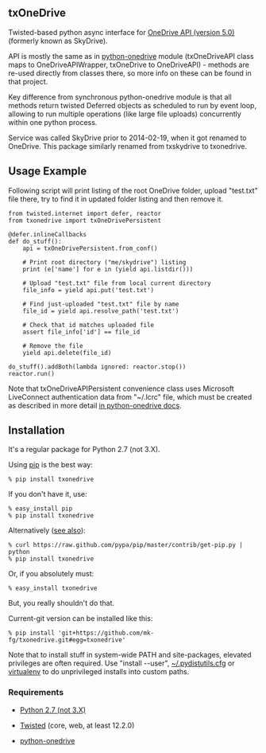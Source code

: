 txOneDrive
----------------------------------------

Twisted-based python async interface for
[OneDrive API (version 5.0)](http://msdn.microsoft.com/en-us/library/live/hh826521)
(formerly known as SkyDrive).

API is mostly the same as in
[python-onedrive](https://github.com/mk-fg/python-onedrive) module
(txOneDriveAPI class maps to OneDriveAPIWrapper, txOneDrive to OneDriveAPI) -
methods are re-used directly from classes there, so more info on these can be
found in that project.

Key difference from synchronous python-onedrive module is that all methods
return twisted Deferred objects as scheduled to run by event loop, allowing to
run multiple operations (like large file uploads) concurrently within one python
process.

Service was called SkyDrive prior to 2014-02-19, when it got renamed to OneDrive.
This package similarly renamed from txskydrive to txonedrive.


Usage Example
----------------------------------------

Following script will print listing of the root OneDrive folder, upload
"test.txt" file there, try to find it in updated folder listing and then remove
it.

	from twisted.internet import defer, reactor
	from txonedrive import txOneDrivePersistent

	@defer.inlineCallbacks
	def do_stuff():
		api = txOneDrivePersistent.from_conf()

		# Print root directory ("me/skydrive") listing
		print (e['name'] for e in (yield api.listdir()))

		# Upload "test.txt" file from local current directory
		file_info = yield api.put('test.txt')

		# Find just-uploaded "test.txt" file by name
		file_id = yield api.resolve_path('test.txt')

		# Check that id matches uploaded file
		assert file_info['id'] == file_id

		# Remove the file
		yield api.delete(file_id)

	do_stuff().addBoth(lambda ignored: reactor.stop())
	reactor.run()

Note that txOneDriveAPIPersistent convenience class uses Microsoft LiveConnect
authentication data from "~/.lcrc" file, which must be created as described in
more detail [in python-onedrive
docs](https://github.com/mk-fg/python-onedrive#command-line-usage).


Installation
----------------------------------------

It's a regular package for Python 2.7 (not 3.X).

Using [pip](http://pip-installer.org/) is the best way:

	% pip install txonedrive

If you don't have it, use:

	% easy_install pip
	% pip install txonedrive

Alternatively ([see
also](http://www.pip-installer.org/en/latest/installing.html)):

	% curl https://raw.github.com/pypa/pip/master/contrib/get-pip.py | python
	% pip install txonedrive

Or, if you absolutely must:

	% easy_install txonedrive

But, you really shouldn't do that.

Current-git version can be installed like this:

	% pip install 'git+https://github.com/mk-fg/txonedrive.git#egg=txonedrive'

Note that to install stuff in system-wide PATH and site-packages, elevated
privileges are often required.
Use "install --user",
[~/.pydistutils.cfg](http://docs.python.org/install/index.html#distutils-configuration-files)
or [virtualenv](http://pypi.python.org/pypi/virtualenv) to do unprivileged
installs into custom paths.


### Requirements

* [Python 2.7 (not 3.X)](http://python.org)

* [Twisted](http://twistedmatrix.com) (core, web, at least 12.2.0)

* [python-onedrive](https://github.com/mk-fg/python-onedrive)
